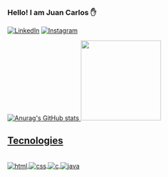 ### Hello! I am Juan Carlos ✋

[![LinkedIn](https://img.shields.io/badge/LinkedIn-0077B5?style=for-the-badge&logo=linkedin&logoColor=white
)](https://www.linkedin.com/in/juan-carlos-ribeiro-fiuza/) [![Instagram](https://img.shields.io/badge/Instagram-E4405F?style=for-the-badge&logo=instagram&logoColor=white)](https://www.instagram.com/juancarlos__rf?igsh=MTBsdjFlMnh2and0NQ==)


<div>
  <a href="https://github.com/juancarlosribeiro">

![Anurag's GitHub stats](https://github-readme-stats.vercel.app/api?username=juancarlosribeiro&show_icons=true&theme=radical)
    <img height="180em" src="https://github-readme-stats.vercel.app/api/top-langs/?username=juancarlosribeiro&layout=compact&langs_count=7&theme=radical"/>
</div>

## Tecnologies 

<div style= "display: inline_block"><br/>

 <img align="center" alt= "html" src="https://img.shields.io/badge/HTML5-E34F26?style=for-the-badge&logo=html5&logoColor=white"/>  
 <img align="center" alt= "css" src="https://img.shields.io/badge/CSS3-1572B6?style=for-the-badge&logo=css3&logoColor=white"/>  
 <img align="center" alt= "c" src="https://img.shields.io/badge/C-00599C?style=for-the-badge&logo=c&logoColor=white"/>  
 <img align="center" alt= "java" src="https://img.shields.io/badge/Java-ED8B00?style=for-the-badge&logo=openjdk&logoColor=white"/>  
  
</div>
